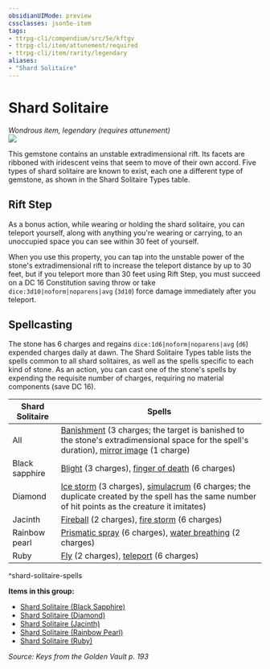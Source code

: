 ```yaml
---
obsidianUIMode: preview
cssclasses: json5e-item
tags:
- ttrpg-cli/compendium/src/5e/kftgv
- ttrpg-cli/item/attunement/required
- ttrpg-cli/item/rarity/legendary
aliases: 
- "Shard Solitaire"
---
```

# Shard Solitaire
*Wondrous item, legendary (requires attunement)*  
![](/3-Mechanics/CLI/Compendium/items/img/shard-solitaire.webp#right)


This gemstone contains an unstable extradimensional rift. Its facets are ribboned with iridescent veins that seem to move of their own accord. Five types of shard solitaire are known to exist, each one a different type of gemstone, as shown in the Shard Solitaire Types table.

## Rift Step

As a bonus action, while wearing or holding the shard solitaire, you can teleport yourself, along with anything you're wearing or carrying, to an unoccupied space you can see within 30 feet of yourself.

When you use this property, you can tap into the unstable power of the stone's extradimensional rift to increase the teleport distance by up to 30 feet, but if you teleport more than 30 feet using Rift Step, you must succeed on a DC 16 Constitution saving throw or take `dice:3d10|noform|noparens|avg` (`3d10`) force damage immediately after you teleport.

## Spellcasting

The stone has 6 charges and regains `dice:1d6|noform|noparens|avg` (`d6`) expended charges daily at dawn. The Shard Solitaire Types table lists the spells common to all shard solitaires, as well as the spells specific to each kind of stone. As an action, you can cast one of the stone's spells by expending the requisite number of charges, requiring no material components (save DC 16).

| Shard Solitaire | Spells |
|-----------------|--------|
| All | [Banishment](/3-Mechanics/CLI/Compendium/spells/banishment.md) (3 charges; the target is banished to the stone's extradimensional space for the spell's duration), [mirror image](/3-Mechanics/CLI/Compendium/spells/mirror-image.md) (1 charge) |
| Black sapphire | [Blight](/3-Mechanics/CLI/Compendium/spells/blight.md) (3 charges), [finger of death](/3-Mechanics/CLI/Compendium/spells/finger-of-death.md) (6 charges) |
| Diamond | [Ice storm](/3-Mechanics/CLI/Compendium/spells/ice-storm.md) (3 charges), [simulacrum](/3-Mechanics/CLI/Compendium/spells/simulacrum.md) (6 charges; the duplicate created by the spell has the same number of hit points as the creature it imitates) |
| Jacinth | [Fireball](/3-Mechanics/CLI/Compendium/spells/fireball.md) (2 charges), [fire storm](/3-Mechanics/CLI/Compendium/spells/fire-storm.md) (6 charges) |
| Rainbow pearl | [Prismatic spray](/3-Mechanics/CLI/Compendium/spells/prismatic-spray.md) (6 charges), [water breathing](/3-Mechanics/CLI/Compendium/spells/water-breathing.md) (2 charges) |
| Ruby | [Fly](/3-Mechanics/CLI/Compendium/spells/fly.md) (2 charges), [teleport](/3-Mechanics/CLI/Compendium/spells/teleport.md) (6 charges) |
^shard-solitaire-spells

**Items in this group:**

- [Shard Solitaire (Black Sapphire)](/3-Mechanics/CLI/Compendium/items/shard-solitaire-black-sapphire-kftgv.md)
- [Shard Solitaire (Diamond)](/3-Mechanics/CLI/Compendium/items/shard-solitaire-diamond-kftgv.md)
- [Shard Solitaire (Jacinth)](/3-Mechanics/CLI/Compendium/items/shard-solitaire-jacinth-kftgv.md)
- [Shard Solitaire (Rainbow Pearl)](/3-Mechanics/CLI/Compendium/items/shard-solitaire-rainbow-pearl-kftgv.md)
- [Shard Solitaire (Ruby)](/3-Mechanics/CLI/Compendium/items/shard-solitaire-ruby-kftgv.md)

*Source: Keys from the Golden Vault p. 193*